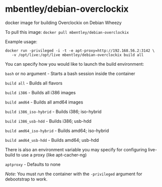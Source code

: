mbentley/debian-overclockix
==================

docker image for building Overclockix on Debian Wheezy

To pull this image:
`docker pull mbentley/debian-overclockix`

Example usage:
```
docker run -privileged -i -t -e apt-proxy=http://192.168.56.2:3142 \
   -v /opt/live:/opt/live mbentley/debian-overclockix build all
```

You can specify how you would like to launch the build environment:

`bash` or no argument - Starts a bash session inside the container

`build all` - Builds all flavors

`build i386` - Builds all i386 images

`build amd64` - Builds all amd64 images

`build i386_iso-hybrid` - Builds i386; iso-hybrid

`build i386_usb-hdd` - Builds i386; usb-hdd

`build amd64_iso-hybrid` - Builds amd64; iso-hybrid

`build amd64_usb-hdd` - Builds amd64; usb-hdd

There is also an environment variable you may specify for configuring live-build to use a proxy (like apt-cacher-ng)

`aptproxy` - Defaults to none

*Note:* You must run the container with the `-privileged` argument for debootstrap to work.
